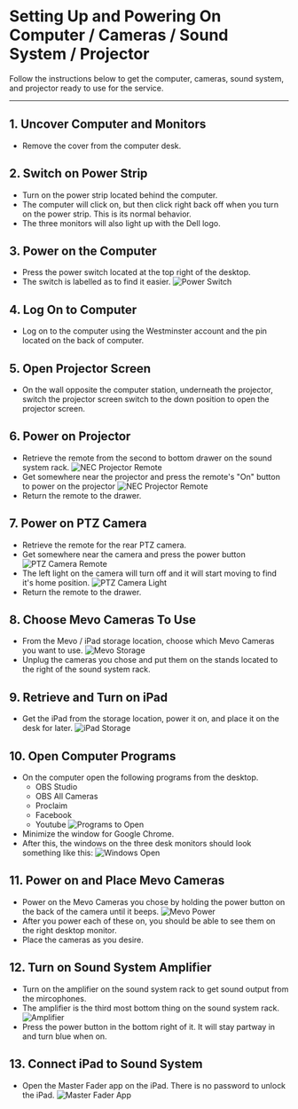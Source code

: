 # Setting Up and Powering On Computer / Cameras / Sound System / Projector

Follow the instructions below to get the computer, cameras, sound system, and projector ready to use for the service.

---

## 1. Uncover Computer and Monitors
 - Remove the cover from the computer desk.

## 2. Switch on Power Strip
 - Turn on the power strip located behind the computer.
 - The computer will click on, but then click right back off when you turn on the power strip. This is its normal behavior.
 - The three monitors will also light up with the Dell logo.

## 3. Power on the Computer
 - Press the power switch located at the top right of the desktop.
 - The switch is labelled as to find it easier.
 ![Power Switch](../assets/images/setting-up-powering-on/dell-power-switch%400.5x.png)

## 4. Log On to Computer
 - Log on to the computer using the Westminster account and the pin located on the back of computer.

## 5. Open Projector Screen
 - On the wall opposite the computer station, underneath the projector, switch the projector screen switch to the down position to open the projector screen.

## 6. Power on Projector
 - Retrieve the remote from the second to bottom drawer on the sound system rack.
 ![NEC Projector Remote](../assets/images/setting-up-powering-on/sound-system-rack%400.1x.png)
 - Get somewhere near the projector and press the remote's "On" button to power on the projector
 ![NEC Projector Remote](../assets/images/setting-up-powering-on/nec-projector-remore%400.25x.png)
 - Return the remote to the drawer.

## 7. Power on PTZ Camera
 - Retrieve the remote for the rear PTZ camera.
 - Get somewhere near the camera and press the power button
 ![PTZ Camera Remote](../assets/images/setting-up-powering-on/ptzoptics-remote.png)
 - The left light on the camera will turn off and it will start moving to find it's home position.
 ![PTZ Camera Light](../assets/images/setting-up-powering-on/ptz-camera.png)
 - Return the remote to the drawer.

## 8. Choose Mevo Cameras To Use
 - From the Mevo / iPad storage location, choose which Mevo Cameras you want to use.
 ![Mevo Storage](../assets/images/setting-up-powering-on/mevos-ipad%400.1x.png)
 - Unplug the cameras you chose and put them on the stands located to the right of the sound system rack.

## 9. Retrieve and Turn on iPad
 - Get the iPad from the storage location, power it on, and place it on the desk for later.
 ![iPad Storage](../assets/images/setting-up-powering-on/mevos-ipad%400.1x.png)

## 10. Open Computer Programs
 - On the computer open the following programs from the desktop.
    - OBS Studio
    - OBS All Cameras
    - Proclaim
    - Facebook
    - Youtube
    ![Programs to Open](../assets/images/setting-up-powering-on/programs.png)
 - Minimize the window for Google Chrome.
 - After this, the windows on the three desk monitors should look something like this:
  ![Windows Open](../assets/images/setting-up-powering-on/windows-open.png)

## 11. Power on and Place Mevo Cameras
 - Power on the Mevo Cameras you chose by holding the power button on the back of the camera until it beeps.
 ![Mevo Power](../assets/images/setting-up-powering-on/mevo-back%400.5x.png)
 - After you power each of these on, you should be able to see them on the right desktop monitor.
 - Place the cameras as you desire.

## 12. Turn on Sound System Amplifier
 - Turn on the amplifier on the sound system rack to get sound output from the mircophones.
 - The amplifier is the third most bottom thing on the sound system rack.
 ![Amplifier](../assets/images/setting-up-powering-on/sound-system-rack-amplifier%400_3.png)
 - Press the power button in the bottom right of it. It will stay partway in and turn blue when on.

## 13. Connect iPad to Sound System
 - Open the Master Fader app on the iPad. There is no password to unlock the iPad.
 ![Master Fader App](../assets/images/setting-up-powering-on/master-fader.png)
